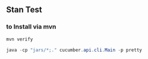 ## Stan Test

### to Install via mvn

```powershell
mvn verify
```

```powershell
java -cp "jars/*;." cucumber.api.cli.Main -p pretty
```